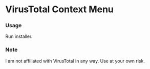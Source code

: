 # VirusTotal Context Menu
### Usage
Run installer.
### Note
I am not affiliated with VirusTotal in any way. Use at your own risk.
